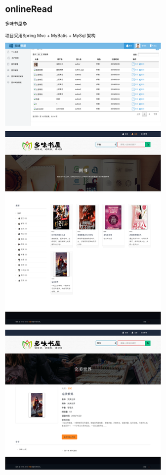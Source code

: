 # onlineRead
多味书屋📚

项目采用Spring Mvc  + MyBatis + MySql 架构

![Image text](https://github.com/yhzlove/onlineRead/blob/master/png/h1.png)

![Image text](https://github.com/yhzlove/onlineRead/blob/master/png/q1.png)

![Image text](https://github.com/yhzlove/onlineRead/blob/master/png/q2.png)
